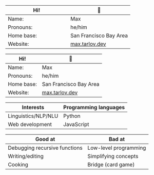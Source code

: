 <table style="width:100%">
    <thead>
        <th style="width:50%">Hi!</th><th style="width:50%">👋 </th>
    </thead>
    <tbody>
        <tr> <td>Name:</td><td>Max</td></tr>
        <tr><td>Pronouns:</td><td>he/him</td></tr>
        <tr><td>Home base:</td><td>San Francisco Bay Area</td></tr>
        <tr><td>Website:</td><td><a href="https://max.tarlov.dev" rel="nofollow">max.tarlov.dev</a></td></tr>
    </tbody>
</table>

| Hi!        | 👋                                       |
|------------|------------------------------------------|
| Name:      | Max                                      |
| Pronouns:  | he/him                                   |
| Home base: | San Francisco Bay Area                   |
| Website:   | [max.tarlov.dev](https://max.tarlov.dev) |

| Interests           | Programming languages |
|---------------------|-----------------------|
| Linguistics/NLP/NLU | Python                |
| Web development     | JavaScript            |

| Good at                       | Bad at                |
|-------------------------------|-----------------------|
| Debugging recursive functions | Low-level programming |
| Writing/editing               | Simplifying concepts  |
| Cooking                       | Bridge (card game)    |

<!--
**maxTarlov/maxTarlov** is a ✨ _special_ ✨ repository because its `README.md` (this file) appears on your GitHub profile.

Here are some ideas to get you started:

- 🔭 I’m currently working on ...
- 🌱 I’m currently learning ...
- 👯 I’m looking to collaborate on ...
- 🤔 I’m looking for help with ...
- 💬 Ask me about ...
- 📫 How to reach me: ...
- 😄 Pronouns: ...
- ⚡ Fun fact: ...
-->
